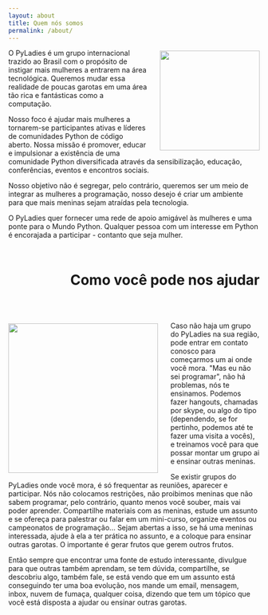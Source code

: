 ```yaml
---
layout: about
title: Quem nós somos
permalink: /about/
---
```

 
<img id="img-about" style="height:200px; margin-top:0.8%; margin-left: 5%;" src="../images/img-evento.jpg" align="right"> 
<p>
O PyLadies é um grupo internacional trazido ao Brasil com o propósito de instigar mais mulheres a entrarem na área tecnológica. Queremos mudar essa realidade de poucas garotas em uma área tão rica e fantásticas como a computação.
</p>
<p>
Nosso foco é ajudar mais mulheres a tornarem-se participantes ativas e líderes de comunidades Python de código aberto. Nossa missão é promover, educar e impulsionar a existência de uma comunidade Python diversificada através da sensibilização, educação, conferências, eventos e encontros sociais.
</p>
<p>
Nosso objetivo não é segregar, pelo contrário, queremos ser um meio de integrar as mulheres a programação, nosso desejo é criar um ambiente para que mais meninas sejam atraídas pela tecnologia.
</p>
<p>
O PyLadies quer fornecer uma rede de apoio amigável às mulheres e uma ponte para o Mundo Python. Qualquer pessoa com um interesse em Python é encorajada a participar - contanto que seja mulher. 
</p>

<header class="post-header">
	<h1 style="text-align: right; padding-bottom: 2%; padding-top: 5%;">
		Como você pode nos ajudar
	</h1>
</header>

<img id="img-about" style="height:300px; margin-top:0.8%; margin-right: 5%;" src="../images/img-evento2.jpg" align="left"> 
<p>
Caso não haja um grupo do PyLadies na sua região, pode entrar em contato conosco para começarmos um ai onde você mora. "Mas eu não sei programar", não há problemas, nós te ensinamos. Podemos fazer hangouts, chamadas por skype, ou algo do tipo (dependendo, se for pertinho, podemos até te fazer uma visita a vocês), e treinamos você para que possar montar um grupo ai e ensinar outras meninas. 
</p>
<p>
Se existir grupos do PyLadies onde você mora, é só frequentar as reuniões, aparecer e participar. Nós não colocamos restrições, não proibimos meninas que não sabem programar, pelo contrário, quanto menos você souber, mais vai poder aprender. Compartilhe materiais com as meninas, estude um assunto e se ofereça para palestrar ou falar em um mini-curso, organize eventos ou campeonatos de programação... Sejam abertas a isso, se há uma meninas interessada, ajude à ela a ter prática no assunto, e a coloque para ensinar outras garotas. O importante é gerar frutos que gerem outros frutos. 
</p>
<p>
Então sempre que encontrar uma fonte de estudo interessante, divulgue para que outras também aprendam, se tem dúvida, compartilhe, se descobriu algo, também fale, se está vendo que em um assunto está conseguindo ter uma boa evolução, nos mande um email, mensagem, inbox, nuvem de fumaça, qualquer coisa, dizendo que tem um tópico que você está disposta a ajudar ou ensinar outras garotas. 
</p> 
